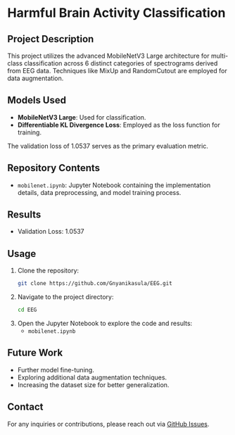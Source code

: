 # Harmful Brain Activity Classification

## Project Description

This project utilizes the advanced MobileNetV3 Large architecture for multi-class classification across 6 distinct categories of spectrograms derived from EEG data. Techniques like MixUp and RandomCutout are employed for data augmentation.

## Models Used

- **MobileNetV3 Large**: Used for classification.
- **Differentiable KL Divergence Loss**: Employed as the loss function for training.

The validation loss of 1.0537 serves as the primary evaluation metric.

## Repository Contents

- `mobilenet.ipynb`: Jupyter Notebook containing the implementation details, data preprocessing, and model training process.

## Results

- Validation Loss: 1.0537

## Usage

1. Clone the repository:
   ```sh
   git clone https://github.com/Gnyanikasula/EEG.git
   ```
2. Navigate to the project directory:
   ```sh
   cd EEG
   ```
3. Open the Jupyter Notebook to explore the code and results:
   - `mobilenet.ipynb`

## Future Work

- Further model fine-tuning.
- Exploring additional data augmentation techniques.
- Increasing the dataset size for better generalization.

## Contact

For any inquiries or contributions, please reach out via [GitHub Issues](https://github.com/Gnyanikasula/EEG/issues).
